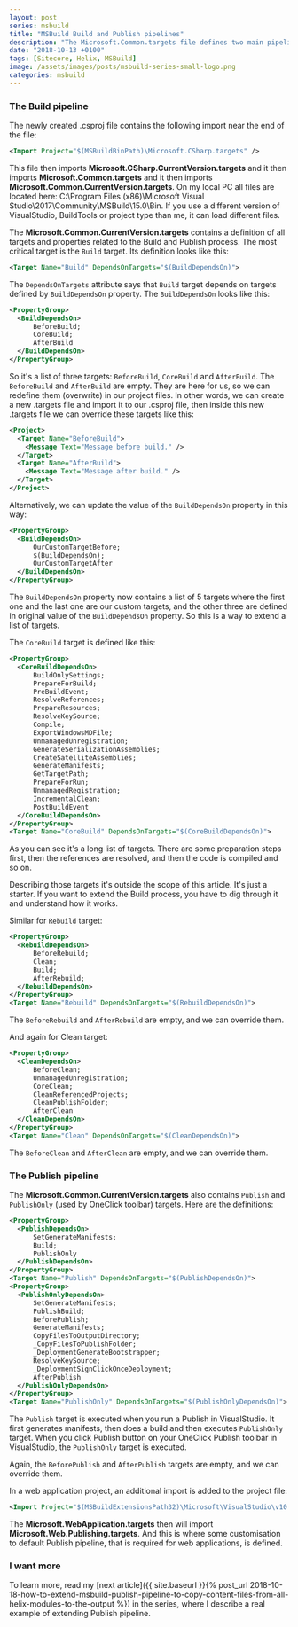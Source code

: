 ```yaml
---
layout: post
series: msbuild
title: "MSBuild Build and Publish pipelines"
description: "The Microsoft.Common.targets file defines two main pipelines: Build and Publish. Here is a short summary of both."
date: "2018-10-13 +0100"
tags: [Sitecore, Helix, MSBuild]
image: /assets/images/posts/msbuild-series-small-logo.png
categories: msbuild
---
```

### The Build pipeline

The newly created .csproj file contains the following import near the end of the file:

``` xml
<Import Project="$(MSBuildBinPath)\Microsoft.CSharp.targets" />
```

This file then imports **Microsoft.CSharp.CurrentVersion.targets** and it then imports **Microsoft.Common.targets** and it then imports **Microsoft.Common.CurrentVersion.targets**. On my local PC all files are located here: C:\Program Files (x86)\Microsoft Visual Studio\2017\Community\MSBuild\15.0\Bin. If you use a different version of VisualStudio, BuildTools or project type than me, it can load different files.

The **Microsoft.Common.CurrentVersion.targets** contains a definition of all targets and properties related to the Build and Publish process. The most critical target is the `Build` target. Its definition looks like this:

``` xml
<Target Name="Build" DependsOnTargets="$(BuildDependsOn)">
```

The `DependsOnTargets` attribute says that `Build` target depends on targets defined by `BuildDependsOn` property. The `BuildDependsOn` looks like this:

``` xml
<PropertyGroup>
  <BuildDependsOn>
      BeforeBuild;
      CoreBuild;
      AfterBuild
  </BuildDependsOn>
</PropertyGroup>
```

So it's a list of three targets: `BeforeBuild`, `CoreBuild` and `AfterBuild`. The `BeforeBuild` and `AfterBuild` are empty. They are here for us, so we can redefine them (overwrite) in our project files. In other words, we can create a new .targets file and import it to our .csproj file, then inside this new .targets file we can override these targets like this:

``` xml
<Project>
  <Target Name="BeforeBuild">
    <Message Text="Message before build." />
  </Target>
  <Target Name="AfterBuild">
    <Message Text="Message after build." />
  </Target>
</Project>
```

Alternatively, we can update the value of the `BuildDependsOn` property in this way:

``` xml
<PropertyGroup>
  <BuildDependsOn>
      OurCustomTargetBefore;
      $(BuildDependsOn);
      OurCustomTargetAfter
  </BuildDependsOn>
</PropertyGroup>
```

The `BuildDependsOn` property now contains a list of 5 targets where the first one and the last one are our custom targets, and the other three are defined in original value of the `BuildDependsOn` property. So this is a way to extend a list of targets.

The `CoreBuild` target is defined like this:

``` xml
<PropertyGroup>
  <CoreBuildDependsOn>
      BuildOnlySettings;
      PrepareForBuild;
      PreBuildEvent;
      ResolveReferences;
      PrepareResources;
      ResolveKeySource;
      Compile;
      ExportWindowsMDFile;
      UnmanagedUnregistration;
      GenerateSerializationAssemblies;
      CreateSatelliteAssemblies;
      GenerateManifests;
      GetTargetPath;
      PrepareForRun;
      UnmanagedRegistration;
      IncrementalClean;
      PostBuildEvent
  </CoreBuildDependsOn>
</PropertyGroup>
<Target Name="CoreBuild" DependsOnTargets="$(CoreBuildDependsOn)">
```

As you can see it's a long list of targets. There are some preparation steps first, then the references are resolved, and then the code is compiled and so on.

Describing those targets it's outside the scope of this article. It's just a starter. If you want to extend the Build process, you have to dig through it and understand how it works.

Similar for `Rebuild` target:

``` xml
<PropertyGroup>
  <RebuildDependsOn>
      BeforeRebuild;
      Clean;
      Build;
      AfterRebuild;
  </RebuildDependsOn>
</PropertyGroup>
<Target Name="Rebuild" DependsOnTargets="$(RebuildDependsOn)">
```

The `BeforeRebuild` and `AfterRebuild` are empty, and we can override them.

And again for Clean target:

``` xml
<PropertyGroup>
  <CleanDependsOn>
      BeforeClean;
      UnmanagedUnregistration;
      CoreClean;
      CleanReferencedProjects;
      CleanPublishFolder;
      AfterClean
  </CleanDependsOn>
</PropertyGroup>
<Target Name="Clean" DependsOnTargets="$(CleanDependsOn)">
```

The `BeforeClean` and `AfterClean` are empty, and we can override them.

### The Publish pipeline

The **Microsoft.Common.CurrentVersion.targets** also contains `Publish` and `PublishOnly` (used by OneClick toolbar) targets. Here are the definitions:

``` xml
<PropertyGroup>
  <PublishDependsOn>
      SetGenerateManifests;
      Build;
      PublishOnly
  </PublishDependsOn>
</PropertyGroup>
<Target Name="Publish" DependsOnTargets="$(PublishDependsOn)">
<PropertyGroup>
  <PublishOnlyDependsOn>
      SetGenerateManifests;
      PublishBuild;
      BeforePublish;
      GenerateManifests;
      CopyFilesToOutputDirectory;
      _CopyFilesToPublishFolder;
      _DeploymentGenerateBootstrapper;
      ResolveKeySource;
      _DeploymentSignClickOnceDeployment;
      AfterPublish
  </PublishOnlyDependsOn>
</PropertyGroup>
<Target Name="PublishOnly" DependsOnTargets="$(PublishOnlyDependsOn)">
```

The `Publish` target is executed when you run a Publish in VisualStudio. It first generates manifests, then does a build and then executes `PublishOnly` target. When you click Publish button on your OneClick Publish toolbar in VisualStudio, the `PublishOnly` target is executed.

Again, the `BeforePublish` and `AfterPublish` targets are empty, and we can override them.

In a web application project, an additional import is added to the project file:

``` xml
<Import Project="$(MSBuildExtensionsPath32)\Microsoft\VisualStudio\v10.0\WebApplications\Microsoft.WebApplication.targets" Condition="false" />
```

The **Microsoft.WebApplication.targets** then will import **Microsoft.Web.Publishing.targets**. And this is where some customisation to default Publish pipeline, that is required for web applications, is defined.

### I want more

To learn more, read my [next article]({{ site.baseurl }}{% post_url 2018-10-18-how-to-extend-msbuild-publish-pipeline-to-copy-content-files-from-all-helix-modules-to-the-output %}) in the series, where I describe a real example of extending Publish pipeline.